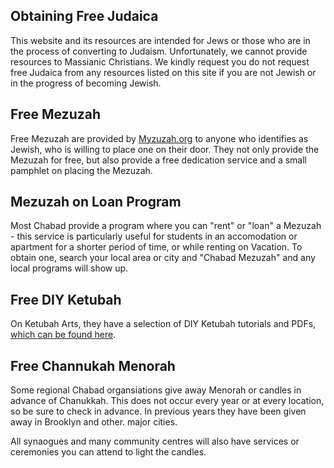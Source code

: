 ## Obtaining Free Judaica

This website and its resources are intended for Jews or those who are in the process of converting to Judaism. Unfortunately, we cannot provide resources to Massianic Christians. We kindly request you do not request free Judaica from any resources listed on this site if you are not Jewish or in the progress of becoming Jewish.

## Free Mezuzah

Free Mezuzah are provided by [Myzuzah.org](Myzuzah.org) to anyone who identifies as Jewish, who is willing to place one on their door. They not only provide the Mezuzah for free, but also provide a free dedication service and a small pamphlet on placing the Mezuzah.

## Mezuzah on Loan Program

Most Chabad provide a program where you can "rent" or "loan" a Mezuzah - this service is particularly useful for students in an accomodation or apartment for a shorter period of time, or while renting on Vacation. To obtain one, search your local area or city and "Chabad Mezuzah" and any local programs will show up.

## Free DIY Ketubah

On Ketubah Arts, they have a selection of DIY Ketubah tutorials and PDFs, [which can be found here](https://ketubah-arts.com/diy-ketubah).

## Free Channukah Menorah

Some regional Chabad organsiations give away Menorah or candles in advance of Chanukkah. This does not occur every year or at every location, so be sure to check in advance. In previous years they have been given away in Brooklyn and other. 
major cities.

All synaogues and many community centres will also have services or ceremonies you can attend to light the candles.
